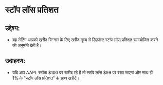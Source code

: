 # **स्टॉप लॉस प्रतिशत**

## उद्देश्य:

- यह सेटिंग आपको खरीद सिग्नल के लिए खरीद मूल्य से डिफ़ॉल्ट स्टॉप लॉस प्रतिशत समायोजित करने की अनुमति देती है।

## उदाहरण:

- यदि आप AAPL स्टॉक $100 पर खरीद रहे हैं तो स्टॉप लॉस $99 पर रखा जाएगा और साथ ही 1% के "स्टॉप लॉस प्रतिशत" के साथ खरीदें।
